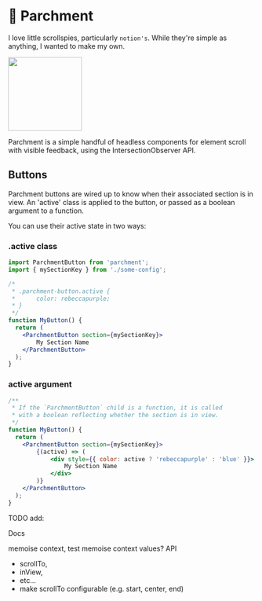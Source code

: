 # 📜 Parchment

I love little scrollspies, particularly `notion's`. While they're simple as anything, I wanted to make my own.

<img src="https://github.com/user-attachments/assets/b2ad4bbe-835e-4ea2-aac4-81d29b445158" width="150px" />


Parchment is a simple handful of headless components for element scroll with visible feedback, using the IntersectionObserver API.


## Buttons
Parchment buttons are wired up to know when their associated section is in view. An 'active' class is
applied to the button, or passed as a boolean argument to a function.

You can use their active state in two ways:

### .active class
```jsx
import ParchmentButton from 'parchment';
import { mySectionKey } from './some-config';

/*
 * .parchment-button.active {
 *      color: rebeccapurple;
 * }
 */
function MyButton() {
  return (
    <ParchmentButton section={mySectionKey}>
        My Section Name
    </ParchmentButton>
  );
}
```

### active argument
```jsx
/**
 * If the `ParchmentButton` child is a function, it is called
 * with a boolean reflecting whether the section is in view.
 */
function MyButton() {
  return (
    <ParchmentButton section={mySectionKey}>
        {(active) => (
            <div style={{ color: active ? 'rebeccapurple' : 'blue' }}>
                My Section Name
            </div>
        )}
    </ParchmentButton> 
  );
}
```

TODO add:

Docs

memoise context, test memoise context values?
API

- scrollTo,
- inView,
- etc...
- make scrollTo configurable (e.g. start, center, end)
